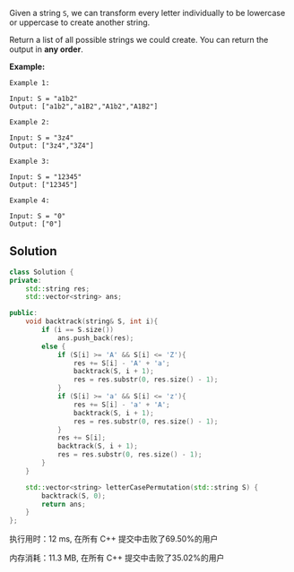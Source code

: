 Given a string `S`, we can transform every letter individually to be lowercase or uppercase to create another string.

Return a list of all possible strings we could create. You can return the output in **any order**.



**Example:**

```
Example 1:

Input: S = "a1b2"
Output: ["a1b2","a1B2","A1b2","A1B2"]

Example 2:

Input: S = "3z4"
Output: ["3z4","3Z4"]

Example 3:

Input: S = "12345"
Output: ["12345"]

Example 4:

Input: S = "0"
Output: ["0"]
```

## Solution


```c++
class Solution {
private:
    std::string res;
    std::vector<string> ans;

public:
    void backtrack(string& S, int i){
        if (i == S.size())
            ans.push_back(res);
        else {
            if (S[i] >= 'A' && S[i] <= 'Z'){
                res += S[i] - 'A' + 'a';
                backtrack(S, i + 1);
                res = res.substr(0, res.size() - 1);
            }
            if (S[i] >= 'a' && S[i] <= 'z'){
                res += S[i] - 'a' + 'A';
                backtrack(S, i + 1);
                res = res.substr(0, res.size() - 1);
            }
            res += S[i];
            backtrack(S, i + 1);
            res = res.substr(0, res.size() - 1);
        }
    }

    std::vector<string> letterCasePermutation(std::string S) {
        backtrack(S, 0);
        return ans;
    }
};
```

执行用时：12 ms, 在所有 C++ 提交中击败了69.50%的用户

内存消耗：11.3 MB, 在所有 C++ 提交中击败了35.02%的用户
